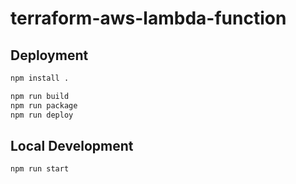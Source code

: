 # terraform-aws-lambda-function

## Deployment ##

```bash
npm install .

npm run build
npm run package
npm run deploy
```

## Local Development ##

```bash
npm run start
```
